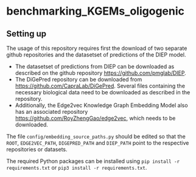 # benchmarking_KGEMs_oligogenic

## Setting up

The usage of this repository requires first the download of two separate github repositories and the datasetset of predictions of the DIEP model. 
- The datasetset of predictions from DIEP can be downloaded as described on the github repository https://github.com/pmglab/DIEP.
- The DiGePred repository can be downloaded from https://github.com/CapraLab/DiGePred. Several files containing the necessary biological data need to be downloaded as described in the repository.
- Additionally, the Edge2vec Knowledge Graph Embedding Model also has an associated repository https://github.com/RoyZhengGao/edge2vec, which needs to be downloaded.

The file `config/embedding_source_paths.py` should be edited so that the `ROOT`, `EDGE2VEC_PATH`, `DIGEPRED_PATH` and `DIEP_PATH` point to the respective repositories or datasets. 

The required Python packages can be installed using `pip install -r requirements.txt` or `pip3 install -r requirements.txt`.
